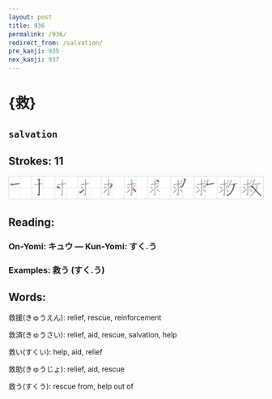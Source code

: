 ```yaml
---
layout: post
title: 936
permalink: /936/
redirect_from: /salvation/
pre_kanji: 935
nex_kanji: 937
---
```


# {救}

## `salvation`

## Strokes: 11

<div class="stroke"><img src="../images/E69591.png" /></div>

## Reading:

### On-Yomi: キュウ &mdash; Kun-Yomi: すく.う

### Examples: 救う (すく.う)

## Words:

救援(きゅうえん): relief, rescue, reinforcement

救済(きゅうさい): relief, aid, rescue, salvation, help

救い(すくい): help, aid, relief

救助(きゅうじょ): relief, aid, rescue

救う(すくう): rescue from, help out of
